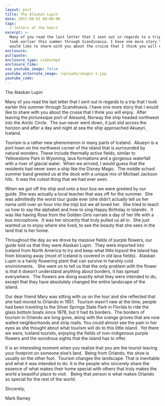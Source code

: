 ```yaml
---
layout: post
title: The Alaskan Lupin
date: 2017-08-01 00:00:00
tags:
  - letters of the heart
excerpt: >-
  Many of you read the last letter that I sent out in regards to a trip that I
  took earlier this summer through Scandinavia. I have one more story that I
  would like to share with you about the cruise that I think you will enjoy.
enclosure:
pullquote:
enclosure_type: video/mp4
enclosure_time:
use_youtube_image: false
youtube_alternate_image: /uploads/image1-1.jpg
youtube_code:
---
```


The Alaskan Lupin

Many of you read the last letter that I sent out in regards to a trip that I took earlier this summer through Scandinavia. I have one more story that I would like to share with you about the cruise that I think you will enjoy.&nbsp; After leaving the picturesque port of Alesund, Norway the ship headed northwest into the Arctic Circle.&nbsp; The sun never went down, it just slid across the horizon and after a day and night at sea the ship approached Akueyri, Iceland.&nbsp;&nbsp;

Tourism is a rather new phenomenon in many parts of Iceland.&nbsp; Akueyri is a port town on the northwest corner of the island that is surrounded by natural wonders. These include thermally active fields, similar to Yellowstone Park in Wyoming, lava formations and a gorgeous waterfall with a river of glacial water.&nbsp; When we arrived, I would guess that the residents had never seen a ship like the Disney Magic.&nbsp; The middle school summer band greeted us at the dock with a unique mix of Michael Jackson hits.&nbsp; It was the cutest thing that we had ever seen.&nbsp;

When we got off the ship and onto a tour bus we were greeted by our guide. She was actually a local teacher that was off for the summer.&nbsp; She was admittedly the worst tour guide ever (she didn’t actually tell us her name until over an hour into the trip) but we all loved her.&nbsp; She tried to teach us how to say the alphabet and how to sing Happy Birthday in Islandic.&nbsp; It was like having Rose from the Golden Girls narrate a day of her life with a bus microphone.&nbsp; It was her sincerity that truly pulled us all in.&nbsp; She just wanted us to enjoy where she lived, to see the beauty that she sees in the land that is her home.&nbsp;&nbsp;

Throughout the day as we drove by massive fields of purple flowers, our guide told us that they were Alaskan Lupin.&nbsp; They were imported into Iceland from North America to try and keep what little topsoil the Island has from blowing away (most of Iceland is covered in old lava fields).&nbsp; Alaskan Lupin is a hardy flowering plant that can survive in harshly cold environments. &nbsp; She went on to tell us that the only problem with the flower is that it doesn’t understand anything about borders, it has spread everywhere.&nbsp; The flowers are doing exactly what they were intended to do, except that they have absolutely changed the entire landscape of the island.&nbsp;

Our dear friend Mary was sitting with us on the tour and she reflected that she had moved to Orlando in 1951.&nbsp; Tourism wasn’t new at the time, people had been traveling to the Silver Springs State Park in Florida to ride the glass bottom boats since 1878, but it had its borders.&nbsp; The borders of tourism in Orlando are long gone, along with the orange groves that are now walled neighborhoods and strip malls. You could almost see the pain in her eyes as she thought about what tourism will do to this little island.&nbsp; Yet there we were, Iceland tourists, enjoying the fields of non-indigenous purple flowers and the wondrous sights that the island has to offer.

It is an interesting moment when you realize that you are the tourist leaving your footprint on someone else’s land.&nbsp; Being from Orlando, the shoe is usually on the other foot.&nbsp; Tourism changes the landscape. That is inevitable and what it was intended to do. It is the people who sincerely share the essence of what makes their home special with others that truly makes the world a beautiful place to visit. &nbsp; Being that person is what makes Orlando so special for the rest of the world.&nbsp;

Sincerely,

Mark Ramey&nbsp;